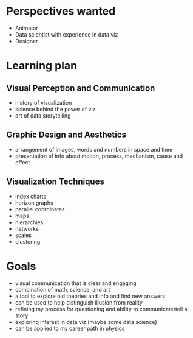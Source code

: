 # Perspectives wanted

* Animator
* Data scientist with experience in data viz
* Designer

# Learning plan
## Visual Perception and Communication
* history of visualization
* science behind the power of viz
* art of data storytelling

## Graphic Design and Aesthetics
* arrangement of images, words and numbers in space and time
* presentation of info about motion, process, mechanism, cause and effect

## Visualization Techniques
* index charts
* horizon graphs
* parallel coordinates
* maps
* hierarchies
* networks
* scales
* clustering

# Goals

* visual communication that is clear and engaging
* combination of math, science, and art
* a tool to explore old theories and info and find new answers
* can be used to help distinguish illusion from reality
* refining my process for questioning and ability to communicate/tell a story
* exploring interest in data viz (maybe some data science)
* can be applied to my career path in physics

